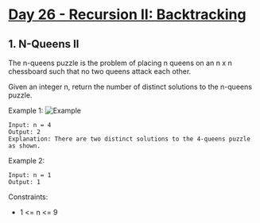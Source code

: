 #  [Day 26 - Recursion II: Backtracking](https://leetcode.com/explore/learn/card/recursion-ii/472/backtracking/)


## 1. N-Queens II
The n-queens puzzle is the problem of placing n queens on an n x n chessboard such that no two queens attack each other.

Given an integer n, return the number of distinct solutions to the n-queens puzzle.

Example 1:
![Example](https://assets.leetcode.com/uploads/2020/11/13/queens.jpg)

```
Input: n = 4
Output: 2
Explanation: There are two distinct solutions to the 4-queens puzzle as shown.
```

Example 2:
```
Input: n = 1
Output: 1
```

Constraints:
* 1 <= n <= 9
